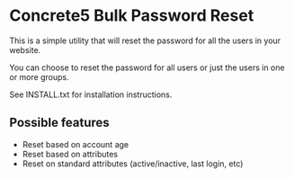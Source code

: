 # Concrete5 Bulk Password Reset #

This is a simple utility that will reset the password for all the users in your website.

You can choose to reset the password for all users or just the users in one or more groups.

See INSTALL.txt for installation instructions.

## Possible features ##

* Reset based on account age
* Reset based on attributes
* Reset on standard attributes (active/inactive, last login, etc)